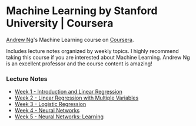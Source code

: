 # Machine Learning by Stanford University | Coursera
[Andrew Ng](https://en.wikipedia.org/wiki/Andrew_Ng)'s Machine Learning course on [Coursera](https://www.coursera.org/learn/machine-learning).

Includes lecture notes organized by weekly topics. I highly recommend taking this course if you are interested about Machine Learning. Andrew Ng is an excellent professor and the course content is amazing!


### Lecture Notes
- [Week 1 - Introduction and Linear Regression](https://github.com/murilogustineli/Machine-Learning-by-Stanford/blob/main/Week%201%20-%20Introduction%20and%20Linear%20Regression/Week%201%20-%20Introduction%20and%20Linear%20Regression.ipynb)
- [Week 2 - Linear Regression with Multiple Variables](https://github.com/murilogustineli/Machine-Learning-by-Stanford/blob/main/Week%202%20-%20Linear%20Regression%20with%20Multiple%20Variables/Week%202%20-%20Linear%20Regression%20with%20Multiple%20Variables.ipynb)
- [Week 3 - Logistic Regression](https://github.com/murilogustineli/Machine-Learning-by-Stanford/blob/main/Week%203%20-%20Logistic%20Regression/Week%203%20-%20Logistic%20Regression.ipynb)
- [Week 4 - Neural Networks](https://github.com/murilogustineli/Machine-Learning-by-Stanford/blob/main/Week%204%20-%20Neural%20Networks/Week%204%20-%20Neural%20Networks.ipynb)
- [Week 5 - Neural Networks: Learning](https://github.com/murilogustineli/Machine-Learning-by-Stanford/blob/main/Week%205%20-%20Neural%20Networks_%20Learning/Week%205%20-%20Neural%20Networks%20-%20Learning.ipynb)

<!---
- Week 6 - Regularlized Linear Regression and Bias v.s. Variance
- Week 7 - Support Vector Machines
- Week 8 - Unsupervised Learning
- Week 9 - Anomaly Detection and Recommender Systems
- Week 10 - Large Scale Machine Learning

--->

